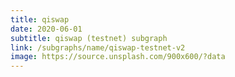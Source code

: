 ```yaml
---
title: qiswap
date: 2020-06-01
subtitle: qiswap (testnet) subgraph
link: /subgraphs/name/qiswap-testnet-v2
image: https://source.unsplash.com/900x600/?data
---
```

